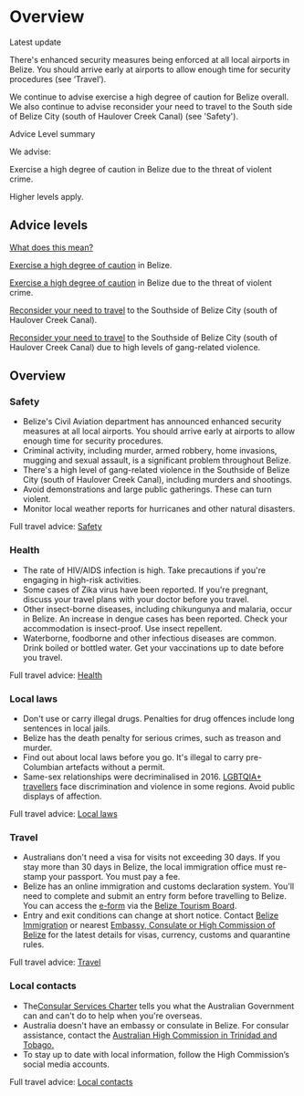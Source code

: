 # Overview

Latest update

There's enhanced security measures being enforced at all local airports in Belize. You should arrive early at airports to allow enough time for security procedures (see ‘Travel’).  
  
We continue to advise exercise a high degree of caution for Belize overall. We also continue to advise reconsider your need to travel to the South side of Belize City (south of Haulover Creek Canal) (see 'Safety').

Advice Level summary

We advise:

Exercise a high degree of caution in Belize due to the threat of violent crime.

Higher levels apply.

## Advice levels

[What does this mean?](/before-you-go/travel-advice-explained/)

[Exercise a high degree of caution](https://www.smartraveller.gov.au/consular-services/travel-advice-explained#level2 ) in Belize.

[Exercise a high degree of caution](https://www.smartraveller.gov.au/consular-services/travel-advice-explained#level2 ) in Belize due to the threat of violent crime.

[Reconsider your need to travel](https://www.smartraveller.gov.au/consular-services/travel-advice-explained#level3) to the Southside of Belize City (south of Haulover Creek Canal).

[Reconsider your need to travel](https://www.smartraveller.gov.au/consular-services/travel-advice-explained#level3) to the Southside of Belize City (south of Haulover Creek Canal) due to high levels of gang-related violence.

## Overview

### Safety

* Belize's Civil Aviation department has announced enhanced security measures at all local airports. You should arrive early at airports to allow enough time for security procedures.
* Criminal activity, including murder, armed robbery, home invasions, mugging and sexual assault, is a significant problem throughout Belize.
* There's a high level of gang-related violence in the Southside of Belize City (south of Haulover Creek Canal), including murders and shootings.
* Avoid demonstrations and large public gatherings. These can turn violent.
* Monitor local weather reports for hurricanes and other natural disasters.

Full travel advice: [Safety](#safety)

### Health

* The rate of HIV/AIDS infection is high. Take precautions if you're engaging in high-risk activities.
* Some cases of Zika virus have been reported. If you're pregnant, discuss your travel plans with your doctor before you travel.
* Other insect-borne diseases, including chikungunya and malaria, occur in Belize. An increase in dengue cases has been reported. Check your accommodation is insect-proof. Use insect repellent.
* Waterborne, foodborne and other infectious diseases are common. Drink boiled or bottled water. Get your vaccinations up to date before you travel.

Full travel advice: [Health](#health)

### Local laws

* Don't use or carry illegal drugs. Penalties for drug offences include long sentences in local jails.
* Belize has the death penalty for serious crimes, such as treason and murder.
* Find out about local laws before you go. It's illegal to carry pre-Columbian artefacts without a permit.
* Same-sex relationships were decriminalised in 2016. [LGBTQIA+ travellers](/before-you-go/who-you-are/LGBTQIA "Advice for LGBTQIA+ travellers") face discrimination and violence in some regions. Avoid public displays of affection.

Full travel advice: [Local laws](#local-laws)

### Travel

* Australians don't need a visa for visits not exceeding 30 days. If you stay more than 30 days in Belize, the local immigration office must re-stamp your passport. You must pay a fee.
* Belize has an online immigration and customs declaration system. You'll need to complete and submit an entry form before travelling to Belize. You can access the [e-form](https://belizetravel.immigration.gov.bz/Belize_Digital_Forms/) via the [Belize Tourism Board](https://www.travelbelize.org/).
* Entry and exit conditions can change at short notice. Contact [Belize Immigration](https://immigration.gov.bz/) or nearest [Embassy, Consulate or High Commission of Belize](https://belizehighcommission.co.uk/) for the latest details for visas, currency, customs and quarantine rules.

Full travel advice: [Travel](#travel)

### Local contacts

* The[Consular Services Charter](/node/46) tells you what the Australian Government can and can't do to help when you're overseas.
* Australia doesn't have an embassy or consulate in Belize. For consular assistance, contact the [Australian High Commission in Trinidad and Tobago](https://www.dfat.gov.au/about-us/our-locations/missions/Pages/australian-high-commission-trinidad-and-tobago)[.](https://trinidadandtobago.embassy.gov.au/)
* To stay up to date with local information, follow the High Commission’s social media accounts.

Full travel advice: [Local contacts](#local-contacts)